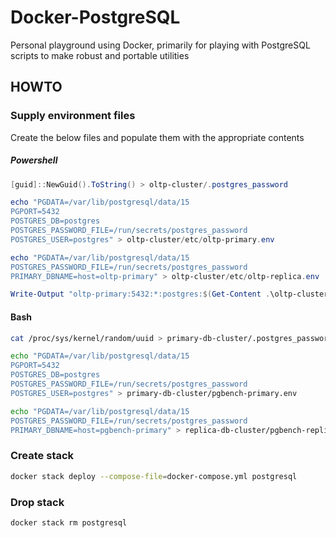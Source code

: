 # Docker-PostgreSQL

Personal playground using Docker, primarily for playing with PostgreSQL scripts to make robust and portable utilities

## HOWTO

### Supply environment files

Create the below files and populate them with the appropriate contents

##### Powershell

```powershell
[guid]::NewGuid().ToString() > oltp-cluster/.postgres_password

echo "PGDATA=/var/lib/postgresql/data/15
PGPORT=5432
POSTGRES_DB=postgres
POSTGRES_PASSWORD_FILE=/run/secrets/postgres_password
POSTGRES_USER=postgres" > oltp-cluster/etc/oltp-primary.env

echo "PGDATA=/var/lib/postgresql/data/15
POSTGRES_PASSWORD_FILE=/run/secrets/postgres_password
PRIMARY_DBNAME=host=oltp-primary" > oltp-cluster/etc/oltp-replica.env

Write-Output "oltp-primary:5432:*:postgres:$(Get-Content .\oltp-cluster\.postgres_password)" > oltp-cluster/replica/.replication_pgpass
```

#### Bash

```bash
cat /proc/sys/kernel/random/uuid > primary-db-cluster/.postgres_password && chmod 0400 primary-db-cluster/.postgres_password

echo "PGDATA=/var/lib/postgresql/data/15
PGPORT=5432
POSTGRES_DB=postgres
POSTGRES_PASSWORD_FILE=/run/secrets/postgres_password
POSTGRES_USER=postgres" > primary-db-cluster/pgbench-primary.env

echo "PGDATA=/var/lib/postgresql/data/15
POSTGRES_PASSWORD_FILE=/run/secrets/postgres_password
PRIMARY_DBNAME=host=pgbench-primary" > replica-db-cluster/pgbench-replica.env
```

### Create stack

```sh
docker stack deploy --compose-file=docker-compose.yml postgresql
```

### Drop stack

```sh
docker stack rm postgresql
```

